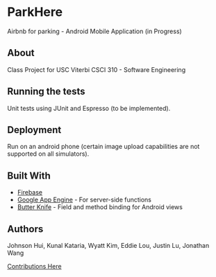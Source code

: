# ParkHere

Airbnb for parking - Android Mobile Application (in Progress)

## About

Class Project for USC Viterbi CSCI 310 - Software Engineering

## Running the tests

Unit tests using JUnit and Espresso (to be implemented).

## Deployment

Run on an android phone (certain image upload capabilities are not supported on all simulators).

## Built With

* [Firebase](https://firebase.google.com/)
* [Google App Engine](https://cloud.google.com/appengine/) - For server-side functions
* [Butter Knife](http://jakewharton.github.io/butterknife/) - Field and method binding for Android views 

## Authors
Johnson Hui, Kunal Kataria, Wyatt Kim, Eddie Lou, Justin Lu, Jonathan Wang

[Contributions Here](https://github.com/kunalkataria/ParkHere/graphs/contributors)
